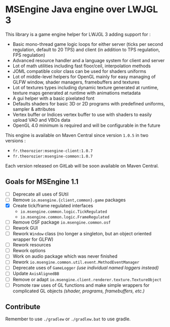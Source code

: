 # MSEngine Java engine over LWJGL 3

This library is a game engine helper for LWJGL 3 adding support for :
- Basic mono-thread game logic loops for either server (ticks per second regulation, default to 20 TPS) and client (in addition to TPS regulation, FPS regulation)
- Advanced resource handler and a language system for client and server
- Lot of math utilities including fast floor/ceil, interpolation methods
- JOML compatible color class can be used for shaders uniforms
- Lot of middle-level helpers for OpenGL mainly for easy managing of GLFW window, shader managers, framebuffers and textures
- Lot of textures types including dynamic texture generated at runtime, texture maps generated at runtime with animations metadata
- A gui helper with a basic pixelated font
- Defaults shaders for basic 3D or 2D programs with predefined uniforms, sampler & attributes
- Vertex buffer or Indices vertex buffer to use with shaders to easily upload VAO and VBOs data
- OpenGL 4.0 minimum is required and will be configurable in the future

This engine is available on Maven Central since version `1.0.5` in two versions :
- `fr.theorozier:msengine-client:1.0.7`
- `fr.theorozier:msengine-common:1.0.7`

Each version released on GitLab will be soon available on Maven Central.

## Goals for MSEngine 1.1
- [ ] Deprecate all uses of SUtil
- [ ] Remove `io.msengine.{client,common}.game` packages
- [x] Create tick/frame regulated interfaces
    - `io.msengine.common.logic.TickRegulated`
    - `io.msengine.common.logic.FrameRegulated`
- [ ] Remove OSF package `io.msengine.common.osf`
- [ ] Rework GUI
- [ ] Rework `Window` class (no longer a singleton, but an object oriented wrapper for GLFW)
- [ ] Rework resources
- [ ] Rework options
- [ ] Work on audio package which was never finished
- [ ] Rework `io.msengine.common.util.event.MethodEventManager`
- [ ] Deprecate uses of `GameLogger` *(use individual named loggers instead)*
- [ ] Update `AxisAlignedBB`
- [ ] Remove or adapt `io.msengine.client.renderer.texture.TextureObject`
- [ ] Promote raw uses of GL functions and make simple wrappers for complicated GL objects *(shader, programs, framebuffers, etc.)*

## Contribute

Remember to use `./gradlew` or `./gradlew.bat` to use gradle.
